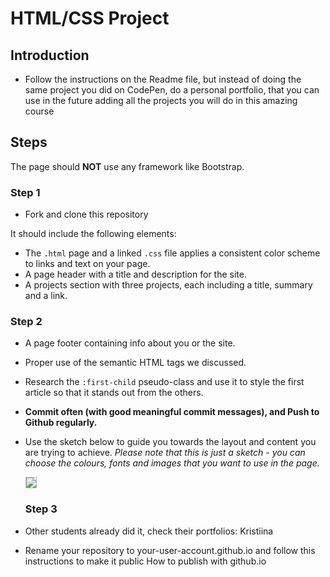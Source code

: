 # HTML/CSS Project

## Introduction


- Follow the instructions on the Readme file, but instead of doing the same project you did on CodePen, do a personal portfolio, that you can use in the future adding all the projects you will do in this amazing course

## Steps

The page should **NOT** use any framework like Bootstrap.

### Step 1

- Fork and clone this repository

It should include the following elements:

- The `.html` page and a linked `.css` file applies a consistent color scheme to links and text on your page.
- A page header with a title and description for the site.
- A projects section with three projects, each including a title, summary and a link.

### Step 2

- A page footer containing info about you or the site.
- Proper use of the semantic HTML tags we discussed.
- Research the `:first-child` pseudo-class and use it to style the first article so that it stands out from the others.
- **Commit often (with good meaningful commit messages), and Push to Github regularly.**
- Use the sketch below to guide you towards the layout and content you are trying to achieve. _Please note that this is just a sketch - you can choose the colours, fonts and images that you want to use in the page._

  <a href="blog-sketch-week-1.png" target="blank">
    <img src="blog-sketch-week-1.png" style="border: 1px solid #bababa;">
  </a>
  
  ### Step 3
  
- Other students already did it, check their portfolios: Kristiina
- Rename your repository to your-user-account.github.io and follow this instructions to make it public How to publish with github.io
